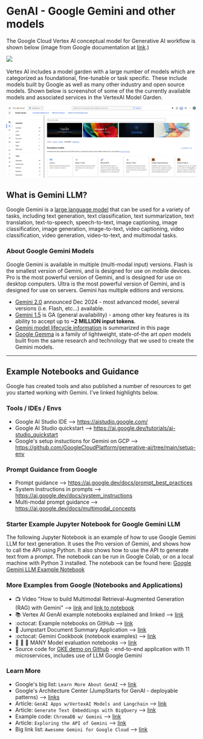 # GenAI - Google Gemini and other models

The Google Cloud Vertex AI conceptual model for Generative AI workflow is shown below (image from Google documentation at [link](https://cloud.google.com/vertex-ai/generative-ai/docs/learn/overview).)

<kbd><img src="https://cloud.google.com/static/vertex-ai/generative-ai/docs/images/generative-ai-workflow.png" width=900></kbd>

Vertex AI includes a model garden with a large number of models which are categorized as foundational, fine-tunable or task specific.  These include models built by Google as well as many other industry and open source models. Shown below is screenshot of some of the the currently available models and associated services in the VertexAI Model Garden.

<kbd><img src="https://github.com/lynnlangit/gcp-essentials/blob/master/6_AI-ML/images/model-garden.png" width=900></kbd>

## What is Gemini LLM?

Google Gemini is a [large language model](https://github.com/lynnlangit/gcp-essentials/blob/master/6_AI-ML/2_gemini_LLM/about-llms.md) that can be used for a variety of tasks, including text generation, text classification, text summarization, text translation, text-to-speech, speech-to-text, image captioning, image classification, image generation, image-to-text, video captioning, video classification, video generation, video-to-text, and multimodal tasks.  

### About Google Gemini Models

Google Gemini is available in multiple (multi-modal input) versions. Flash is the smallest version of Gemini, and is designed for use on mobile devices. Pro is the most powerful version of Gemini, and is designed for use on desktop computers. Ultra is the most powerful version of Gemini, and is designed for use on servers.    Gemini has multiple editions and versions.  
- [Gemini 2.0](https://blog.google/products/gemini/google-gemini-ai-collection-2024/) announced Dec 2024 - most advanced model, several versions (i.e. Flash, etc...) available.
- [Gemini 1.5](https://blog.google/technology/ai/google-gemini-next-generation-model-february-2024/) is GA (general availability) - among other key features is its ability to accept up to **~2 MILLION input tokens**.
- [Gemini model lifecycle information](https://cloud.google.com/vertex-ai/generative-ai/docs/learn/model-versioning#stable-versions-available) is summarized in this page
- [Google Gemma](https://cloud.google.com/blog/products/ai-machine-learning/gemma-model-available-in-vertex-ai-and-via-gke/) is a family of lightweight, state-of-the art *open* models built from the same research and technology that we used to create the Gemini models.


----

## Example Notebooks and Guidance

Google has created tools and also published a number of resources to get you started working with Gemini.  I've linked highlights below.  
  
### Tools / IDEs / Envs

- Google AI Studio IDE --> https://aistudio.google.com/
- Google AI Studio quickstart --> https://ai.google.dev/tutorials/ai-studio_quickstart
- Google's setup instuctions for Gemini on GCP --> https://github.com/GoogleCloudPlatform/generative-ai/tree/main/setup-env

### Prompt Guidance from Google

- Prompt guidance --> https://ai.google.dev/docs/prompt_best_practices
- System Instructions in prompts --> https://ai.google.dev/docs/system_instructions
- Multi-modal prompt guidance --> https://ai.google.dev/docs/multimodal_concepts

### Starter Example Jupyter Notebook for Google Gemini LLM

The following Jupyter Notebook is an example of how to use Google Gemini LLM for text generation.  It uses the Pro version of Gemini, and shows how to call the API using Python.  It also shows how to use the API to generate text from a prompt.  The notebook can be run in Google Colab, or on a local machine with Python 3 installed.  The notebook can be found here: [Google Gemini LLM Example Notebook](https://github.com/GoogleCloudPlatform/generative-ai/blob/main/gemini/getting-started/intro_gemini_python.ipynb)

### More Examples from Google (Notebooks and Applications)
- :tv: Video "How to build Multimodal Retrieval-Augmented Generation (RAG) with Gemini" --> [link](https://www.youtube.com/watch?v=LF7I6raAIL4) and [link to notebook](https://github.com/GoogleCloudPlatform/generative-ai/blob/main/gemini/use-cases/retrieval-augmented-generation/rag_qna_langchain_bigquery_vector_search.ipynb)
- :books: Vertex AI GenAI example notebooks explained and linked --> [link](https://cloud.google.com/vertex-ai/docs/generative-ai/tutorials)
- :octocat: Example notebooks on GitHub --> [link](https://github.com/GoogleCloudPlatform/generative-ai/tree/main/gemini)
- 📓 Jumpstart Document Summary Application --> [link](https://cloud.google.com/architecture/ai-ml/generative-ai-document-summarization)
- :octocat: Gemini Cookbook (notebook examples) --> [link](https://github.com/google-gemini/gemini-api-cookbook)
- 📓 📓 📓 MANY Model evaluation notebooks --> [link](https://cloud.google.com/vertex-ai/generative-ai/docs/models/evaluation-examples)
- Source code for [GKE demo on Github](https://github.com/GoogleCloudPlatform/microservices-demo) - end-to-end application with 11 microservices, includes use of LLM Google Gemini

### Learn More

- Google's big list: `Learn More About GenAI` --> [link](https://github.com/GoogleCloudPlatform/generative-ai/blob/main/RESOURCES.md)
- Google's Architecture Center (JumpStarts for GenAI - deployable patterns) --> [links](https://cloud.google.com/architecture/ai-ml#explore_generative_ai)
- Article: `GenAI Apps w/VertexAI Models and Langchain` --> [link](https://cloud.google.com/blog/products/ai-machine-learning/generative-ai-applications-with-vertex-ai-palm-2-models-and-langchain)
- Article: `Generate Text Embeddings with BigQuery` --> [link](https://cloud.google.com/blog/products/data-analytics/introducing-bigquery-text-embeddings)
- Example code: `ChromaDB w/ Gemini` --> [link](https://github.com/chroma-core/chroma/tree/main/examples/gemini)
- Article: `Exploring the API of Gemini` --> [link](https://thenewstack.io/exploring-the-api-of-googles-gemini-language-model/)
- Big link list: `Awesome Gemini for Google Cloud` --> [link](https://github.com/rominirani/awesome-gemini-for-google-cloud)



